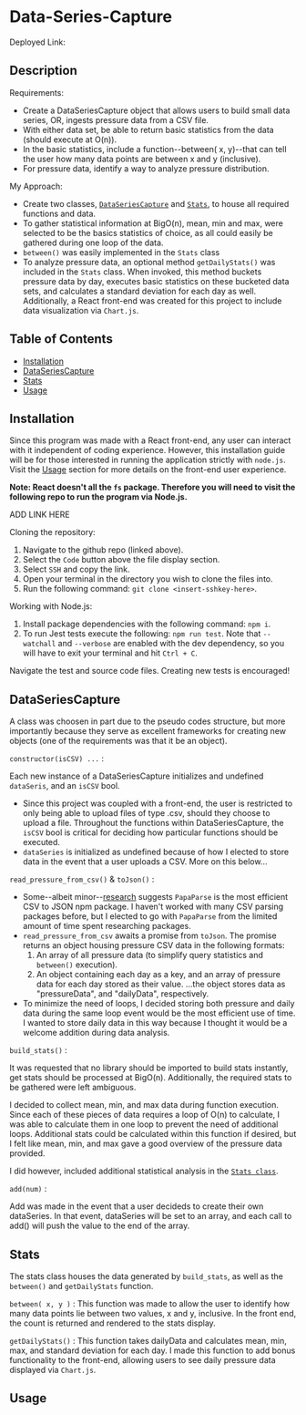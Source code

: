 # Data-Series-Capture

Deployed Link: 

## Description
Requirements: 
- Create a DataSeriesCapture object that allows users to build small data series, OR, ingests pressure data from a CSV file.
- With either data set, be able to return basic statistics from the data (should execute at O(n)).
- In the basic statistics, include a function--between( x, y)--that can tell the user how many data points are between x and y (inclusive).
- For pressure data, identify a way to analyze pressure distribution.

My Approach:
- Create two classes, [`DataSeriesCapture`](dataseriescapture) and [`Stats`](stats), to house all required functions and data.
- To gather statistical information at BigO(n), mean, min and max, were selected to be the basics statistics of choice, as all could easily be gathered during one loop of the data.
- `between()` was easily implemented in the `Stats` class
- To analyze pressure data, an optional method `getDailyStats()` was included in the `Stats` class. When invoked, this method buckets pressure data by day, executes basic statistics on these bucketed data sets, and calculates a standard deviation for each day as well. Additionally, a React front-end was created for this project to include data visualization via `Chart.js`.

## Table of Contents
- [Installation](#installation)
- [DataSeriesCapture](#dataseriescapture)
- [Stats](#stats)
- [Usage](#usage)

## Installation
Since this program was made with a React front-end, any user can interact with it independent of coding experience. However, this installation guide will be for those interested in running the application strictly with `node.js`. Visit the [Usage](#usage) section for more details on the front-end user experience.

**Note: React doesn't all the `fs` package. Therefore you will need to visit the following repo to run the program via Node.js.**

ADD LINK HERE

Cloning the repository:
1. Navigate to the github repo (linked above).
2. Select the `Code` button above the file display section.
3. Select `SSH` and copy the link.
4. Open your terminal in the directory you wish to clone the files into.
5. Run the following command: `git clone <insert-sshkey-here>`.

Working with Node.js:
1. Install package dependencies with the following command: `npm i`.
2. To run Jest tests execute the following: `npm run test`. Note that `--watchall` and `--verbose` are enabled with the dev dependency, so you will have to exit your terminal and hit `Ctrl + C`.

Navigate the test and source code files. Creating new tests is encouraged!

## DataSeriesCapture
A class was choosen in part due to the pseudo codes structure, but more importantly because they serve as excellent frameworks for creating new objects (one of the requirements was that it be an object).

`constructor(isCSV) ...` :

Each new instance of a DataSeriesCapture initializes and undefined `dataSeris`, and an `isCSV` bool. 
- Since this project was coupled with a front-end, the user is restricted to only being able to upload files of type .csv, should they choose to upload a file. Throughout the functions within DataSeriesCapture, the `isCSV` bool is critical for deciding how particular functions should be executed.
- `dataSeries` is initialized as undefined because of how I elected to store data in the event that a user uploads a CSV. More on this below...

`read_pressure_from_csv()` & `toJson()` :
- Some--albeit minor--[research](https://leanylabs.com/blog/js-csv-parsers-benchmarks/) suggests `PapaParse` is the most efficient CSV to JSON npm package. I haven't worked with many CSV parsing packages before, but I elected to go with `PapaParse` from the limited amount of time spent researching packages.
- `read_pressure_from_csv` awaits a promise from `toJson`. The promise returns an object housing pressure CSV data in the following formats:
    1. An array of all pressure data (to simplify query statistics and `between()` execution).
    2. An object containing each day as a key, and an array of pressure data for each day stored as their value.
...the object stores data as "pressureData", and "dailyData", respectively.
- To minimize the need of loops, I decided storing both pressure and daily data during the same loop event would be the most efficient use of time. I wanted to store daily data in this way because I thought it would be a welcome addition during data analysis.

`build_stats()` :

It was requested that no library should be imported to build stats instantly, get stats should be processed at BigO(n). Additionally, the required stats to be gathered were left ambiguous.

I decided to collect mean, min, and max data during function execution. Since each of these pieces of data requires a loop of O(n) to calculate, I was able to calculate them in one loop to prevent the need of additional loops. Additional stats could be calculated within this function if desired, but I felt like mean, min, and max gave a good overview of the pressure data provided.

I did however, included additional statistical analysis in the [`Stats class`](#stats).

`add(num)` :

Add was made in the event that a user decideds to create their own dataSeries. In that event, dataSeries will be set to an array, and each call to add() will push the value to the end of the array.

## Stats
The stats class houses the data generated by `build_stats`, as well as the `between()` and `getDailyStats` function.

`between( x, y )` :
This function was made to allow the user to identify how many data points lie between two values, x and y, inclusive. In the front end, the count is returned and rendered to the stats display.

`getDailyStats()` :
This function takes dailyData and calculates mean, min, max, and standard deviation for each day. I made this function to add bonus functionality to the front-end, allowing users to see daily pressure data displayed via `Chart.js`.

## Usage

